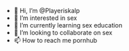 - 👋 Hi, I’m @Playeriskalp
- 👀 I’m interested in sex
- 🌱 I’m currently learning sex education
- 💞️ I’m looking to collaborate on sex
- 📫 How to reach me pornhub

<!---
Playeriskalp/Playeriskalp is a ✨ special ✨ repository because its `README.md` (this file) appears on your GitHub profile.
You can click the Preview link to take a look at your changes.
--->
